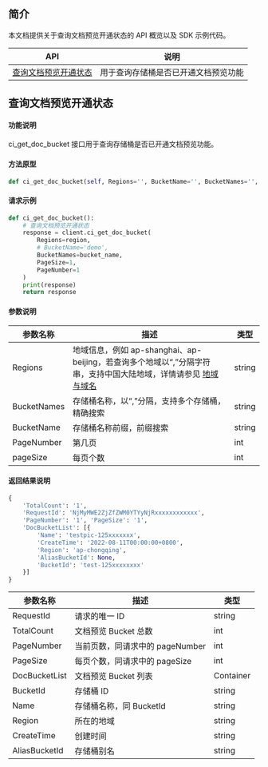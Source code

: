 ## 简介

本文档提供关于查询文档预览开通状态的 API 概览以及 SDK 示例代码。

| API  |	说明  |
|----|-----|
|  [查询文档预览开通状态](https://intl.cloud.tencent.com/document/product/436/46919)  |用于查询存储桶是否已开通文档预览功能  | 


## 查询文档预览开通状态

#### 功能说明

ci_get_doc_bucket 接口用于查询存储桶是否已开通文档预览功能。

#### 方法原型

```py
def ci_get_doc_bucket(self, Regions='', BucketName='', BucketNames='', PageNumber='', PageSize='', **kwargs)
```

#### 请求示例

```py
def ci_get_doc_bucket():
    # 查询文档预览开通状态
    response = client.ci_get_doc_bucket(
        Regions=region,
        # BucketName='demo',
        BucketNames=bucket_name,
        PageSize=1,
        PageNumber=1
    )
    print(response)
    return response
```

#### 参数说明

| 参数名称    | 描述                                                         | 类型   |
| ----------- | ------------------------------------------------------------ | ------ |
| Regions     | 地域信息，例如 ap-shanghai、ap-beijing，若查询多个地域以“,”分隔字符串，支持中国大陆地域，详情请参见 [地域与域名](https://intl.cloud.tencent.com/document/product/1045/33423) | string |
| BucketNames | 存储桶名称，以“,”分隔，支持多个存储桶，精确搜索              | string |
| BucketName  | 存储桶名称前缀，前缀搜索                                     | string |
| PageNumber  | 第几页                                                       | int |
| pageSize    | 每页个数                                                     | int |

#### 返回结果说明

```py
{
    'TotalCount': '1', 
    'RequestId': 'NjMyMWE2ZjZfZWM0YTYyNjRxxxxxxxxxxxx', 
    'PageNumber': '1', 'PageSize': '1', 
    'DocBucketList': [{
        'Name': 'testpic-125xxxxxxx', 
        'CreateTime': '2022-08-11T00:00:00+0800', 
        'Region': 'ap-chongqing', 
        'AliasBucketId': None, 
        'BucketId': 'test-125xxxxxxxx'
    }]
}
```

| 参数名称      | 描述                            | 类型      |
| ------------- | ------------------------------- | --------- |
| RequestId     | 请求的唯一 ID                   | string    |
| TotalCount    | 文档预览 Bucket 总数            | int       |
| PageNumber    | 当前页数，同请求中的 pageNumber | int       |
| PageSize      | 每页个数，同请求中的 pageSize   | int       |
| DocBucketList | 文档预览 Bucket 列表            | Container |
| BucketId      | 存储桶 ID               | string |
| Name          | 存储桶名称，同 BucketId | string |
| Region        | 所在的地域              | string |
| CreateTime    | 创建时间                | string |
| AliasBucketId | 存储桶别名              | string |
